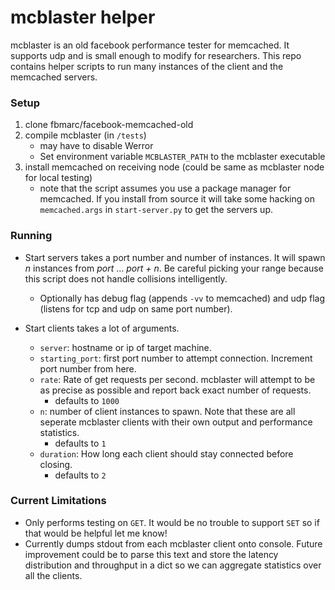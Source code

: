 # mcblaster helper #

mcblaster is an old facebook performance tester for memcached. It supports udp and is small enough to modify for researchers. This repo contains helper scripts to run many instances of the client and the memcached servers.

### Setup ### 
1. clone fbmarc/facebook-memcached-old
2. compile mcblaster (in `/tests`)
	- may have to disable Werror
	- Set environment variable `MCBLASTER_PATH` to the mcblaster executable
3. install memcached on receiving node (could be same as mcblaster node for local testing)
    - note that the script assumes you use a package manager for memcached. If you install from source it will take some hacking on `memcached.args` in `start-server.py` to get the servers up.

### Running ###
- Start servers takes a port number and number of instances. It will spawn _n_ instances from _port_ ... _port + n_. Be careful picking your range because this script does not handle collisions intelligently.
    - Optionally has debug flag (appends `-vv` to memcached) and udp flag (listens for tcp and udp on same port number).
    
- Start clients takes a lot of arguments. 
    - `server`: hostname or ip of target machine.
    - `starting_port`: first port number to attempt connection. Increment port number from here.
    - `rate`: Rate of get requests per second. mcblaster will attempt to be as precise as possible and report back exact number of requests.
        - defaults to `1000`
    - `n`: number of client instances to spawn. Note that these are all seperate mcblaster clients with their own output and performance statistics.
        - defaults to `1`
    - `duration`: How long each client should stay connected before closing.
        - defaults to `2`
    

### Current Limitations ###
- Only performs testing on `GET`. It would be no trouble to support `SET` so if that would be helpful let me know!
- Currently dumps stdout from each mcblaster client onto console. Future improvement could be to parse this text and store the latency distribution and throughput in a dict so we can aggregate statistics over all the clients.
